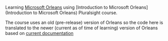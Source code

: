 Learning [Microsoft Orleans](https://github.com/dotnet/orleans) using [Introduction to Microsoft Orleans](Introduction to Microsoft Orleans) Pluralsight course.

The course uses an old (pre-release) version of Orleans so the code here is translated to the newer (current as of time of learning) version of Orleans based on [current documentation](https://dotnet.github.io/orleans/docs/index.html)